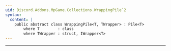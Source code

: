 ```yaml
---
uid: Discord.Addons.MpGame.Collections.WrappingPile`2
syntax:
  content: |
    public abstract class WrappingPile<T, TWrapper> : Pile<T>
        where T        : class
        where TWrapper : struct, IWrapper<T>
---
```

---